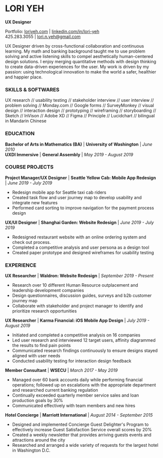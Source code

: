 # **LORI YEH**
**UX Designer**

Portfolio: [loriyeh.com](http://loriyeh.com) | [linkedin.com/in/lori-yeh](www.linkedin.com/in/lori-yeh) <br>
425.283.3055 | lori.n.yeh@gmail.com 
    
UX Designer driven by cross-functional collaboration and continuous learning. My math and banking background taught me to use problem solving and active listening skills to compel aesthetically human-centered design solutions. I enjoy merging quantitative methods with design thinking to create data-driven experiences for the user. My work is driven by my passion: using technological innovation to make the world a safer, healthier and happier place.

### SKILLS & SOFTWARES
UX research // usability testing // stakeholder interview // user interview // problem solving // Monday.com // Google forms // SurveyMonkey // visual design // interaction design // prototyping // wireframing // storyboarding // Sketch // InVison // Adobe XD // Figma // Principle // Lucidchart // bilingual in Mandarin Chinese

### EDUCATION
**Bachelor of Arts in Mathematics (BA)** | **University of Washington** | _June 2010_ <br>
**UXDI Immersive** | **General Assembly** | _May 2019 - August 2019_

### COURSE PROJECTS

**Project Manager/UX Designer** | **Seattle Yellow Cab: Mobile App Redesign** | _June 2019 - July 2019_
* Redesign mobile app for Seattle taxi cab riders
* Created task flow and user journey map to develop usability and integrate new features
* Performed card sorting to improve navigation for the payment process design

**UX/UI Designer** | **Shanghai Garden: Website Redesign** | _June 2019 - July 2019_
* Redesigned restaurant website with an online ordering system and check out process. 
* Completed a competitive analysis and user persona as a design tool
* Created paper prototype and designed wireframes for usability testing

### EXPERIENCE

**UX Researcher** | **Waldron: Website Redesign** | _September 2019 - Present_ 
* Research over 10 different Human Resource outplacement and leadership development companies 
* Design questionnaires, discussion guides, surveys and b2b customer journey map 
* Collaborate with stakeholder and project manager to identify and prioritize research opportunities

**UX Researcher** | **Karma Financial: iOS Mobile App Design** | _July 2019 - August 2019_
* Initiated and completed a competitive analysis on 16 companies
* Led user research and interviewed 12 target users, affinity diagrammed the results to find pain points 
* Communicated research findings continuously to ensure designs stayed aligned with user needs
* Conducted usability testing for interaction design feedback

**Member Consultant** | **WSECU** | _March 2017 - May 2019_
* Managed over 60 bank accounts daily while performing financial operations; followed up on escalations with the appropriate department and researched current banking regulation
* Continually exceeded quarterly member service sales and loan production goals by 30%
* Communicated effectively with team members and new hires 

**Hotel Concierge** | **Marriott International** | _August 2014 - September 2015_
* Designed and implemented Concierge Guest Delighter's Program to effectively increase Guest Satisfaction Service overall scores by 20%
* Created a weekly newsletter that provides arriving guests events and attractions around the city
* Researched and arranged a wide variety of requests for the largest hotel in Washington D.C.
